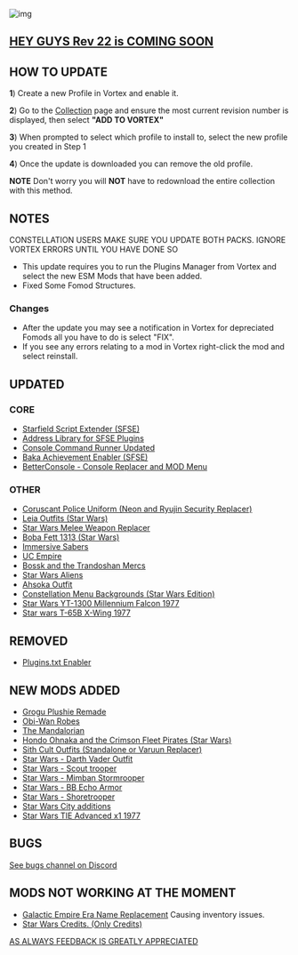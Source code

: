 ![img](https://s11.gifyu.com/images/SgCoI.png)

## [HEY GUYS Rev 22 is COMING SOON](https://)

## HOW TO UPDATE

**1**) Create a new Profile in Vortex and enable it.

**2**) Go to the [Collection](https://next.nexusmods.com/starfield/collections/npk3lv?utm_source=copy\&utm_medium=social\&utm_campaign=share_collection) page and ensure the most current revision number is displayed, then select **"ADD TO VORTEX"**

**3**) When prompted to select which profile to install to, select the new profile you created in Step 1

**4**) Once the update is downloaded you can remove the old profile.

**NOTE** Don't worry you will **NOT** have to redownload the entire collection with this method.

## NOTES

CONSTELLATION USERS MAKE SURE YOU UPDATE BOTH PACKS. IGNORE VORTEX ERRORS UNTIL YOU HAVE DONE SO

- This update requires you to run the Plugins Manager from Vortex and select the new ESM Mods that have been added.
- Fixed Some Fomod Structures.

### Changes

- After the update you may see a notification in Vortex for depreciated Fomods all you have to do is select "FIX".
- If you see any errors relating to a mod in Vortex right-click the mod and select reinstall.

## UPDATED

### CORE
- [Starfield Script Extender (SFSE)](https://www.nexusmods.com/starfield/mods/106)
- [Address Library for SFSE Plugins](https://www.nexusmods.com/starfield/mods/3256)
- [Console Command Runner Updated](https://www.nexusmods.com/starfield/mods/7318)
- [Baka Achievement Enabler (SFSE)](https://www.nexusmods.com/starfield/mods/658)
- [BetterConsole - Console Replacer and MOD Menu](https://www.nexusmods.com/starfield/mods/3683?tab=description)
### OTHER
- [Coruscant Police Uniform (Neon and Ryujin Security Replacer)](https://www.nexusmods.com/starfield/mods/9313?tab=description)
- [Leia Outfits (Star Wars)](https://www.nexusmods.com/starfield/mods/8998)
- [Star Wars Melee Weapon Replacer](https://www.nexusmods.com/starfield/mods/9016)
- [Boba Fett 1313 (Star Wars)](https://www.nexusmods.com/starfield/mods/9193)
- [Immersive Sabers](https://www.nexusmods.com/starfield/mods/3795?tab=description)
- [UC Empire](https://www.nexusmods.com/starfield/mods/7223?tab=description)
- [Bossk and the Trandoshan Mercs](https://www.nexusmods.com/starfield/mods/8852)
- [Star Wars Aliens](https://www.nexusmods.com/starfield/mods/8518?tab=description)
- [Ahsoka Outfit](https://www.nexusmods.com/starfield/mods/8918?tab=description)
- [Constellation Menu Backgrounds (Star Wars Edition)](https://www.nexusmods.com/starfield/mods/4801?tab=description)
- [Star Wars YT-1300 Millennium Falcon 1977](https://www.nexusmods.com/starfield/mods/8703?tab=description)
- [Star wars T-65B X-Wing 1977](https://www.nexusmods.com/starfield/mods/8205?tab=description)

## REMOVED

- [Plugins.txt Enabler](https://www.nexusmods.com/starfield/mods/4157)


## NEW MODS ADDED

- [Grogu Plushie Remade](https://www.nexusmods.com/starfield/mods/10031?tab=description)
- [Obi-Wan Robes](https://www.nexusmods.com/starfield/mods/6723?tab=description)
- [The Mandalorian](https://www.nexusmods.com/starfield/mods/4450?tab=description)
- [Hondo Ohnaka and the Crimson Fleet Pirates (Star Wars)](https://www.nexusmods.com/starfield/mods/10017?tab=description)
- [Sith Cult Outfits (Standalone or Varuun Replacer)](https://www.nexusmods.com/starfield/mods/10193?tab=description)
- [Star Wars - Darth Vader Outfit](https://www.nexusmods.com/starfield/mods/8921?tab=description)
- [Star Wars - Scout trooper](https://www.nexusmods.com/starfield/mods/8904?tab=description)
- [Star Wars - Mimban Stormrooper](https://www.nexusmods.com/starfield/mods/8965?tab=description)
- [Star Wars - BB Echo Armor](https://www.nexusmods.com/starfield/mods/9118?tab=description)
- [Star Wars - Shoretrooper](https://www.nexusmods.com/starfield/mods/8822?tab=description)
- [Star Wars City additions](https://www.nexusmods.com/starfield/mods/9822?tab=description)
- [Star Wars TIE Advanced x1 1977](https://www.nexusmods.com/starfield/mods/9399?tab=description)

## BUGS

[See bugs channel on Discord](https://discord.gg/xZNztPjA2u)

## MODS NOT WORKING AT THE MOMENT

- [Galactic Empire Era Name Replacement](https://www.nexusmods.com/starfield/mods/2307) Causing inventory issues.
- [Star Wars Credits. (Only Credits)](https://www.nexusmods.com/starfield/mods/5023?tab=description)

[AS ALWAYS FEEDBACK IS GREATLY APPRECIATED](https://)
